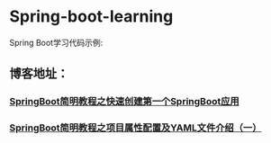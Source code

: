 # Spring-boot-learning
Spring Boot学习代码示例:

## 博客地址：

### [SpringBoot简明教程之快速创建第一个SpringBoot应用](https://blog.csdn.net/m0_37888031/article/details/81807433#%E6%BA%90%E7%A0%81%E4%B8%8B%E8%BD%BD)
### [SpringBoot简明教程之项目属性配置及YAML文件介绍（一）](https://blog.csdn.net/m0_37888031/article/details/81940344)
